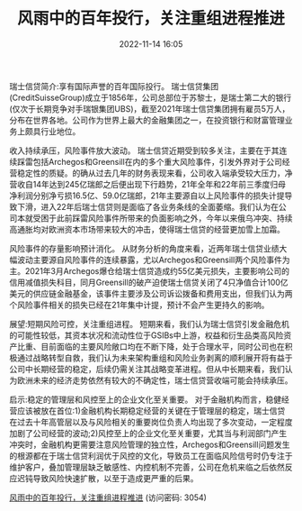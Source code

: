 ﻿---
title: 风雨中的百年投行，关注重组进程推进
date: 2022-11-14 16:05
tags:
- 瑞士信贷
updated: 1970-01-01 08:00:00
---

瑞士信贷简介:享有国际声誉的百年国际投行。
瑞士信贷集团(CreditSuisseGroup)成立于1856年，公司总部位于苏黎士，是瑞士第二大的银行(仅次于长期竞争对手瑞银集团UBS)，截至2021年瑞士信贷集团拥有雇员5万人，分布在世界各地。公司作为世界上最大的金融集团之一，在投资银行和财富管理业务上颇具行业地位。

收入持续承压，风险事件放大波动。
瑞士信贷近期受到较多关注，主要在于其连续踩雷包括Archegos和Greensill在内的多个重大风险事件，引发外界对于公司经营稳定性的质疑。的确从过去几年的财务表现来看，公司收入端承受较大压力，净营收自14年达到245亿瑞郎之后便出现下行趋势，21年全年和22年前三季度归母净利润分别净亏损16.5亿、59.0亿瑞郎，21年主要源自以上风险事件的损失计提导致下滑，进入22年后瑞士信贷则是面临了各业务条线的全面萎缩。我们认为在公司本就受困于此前踩雷风险事件所带来的负面影响之外，今年以来俄乌冲突、持续高通胀均对欧洲资本市场带来较大的冲击，使得瑞士信贷的经营更加雪上加霜。
<!-- more -->
风险事件的存量影响预计消化。
从财务分析的角度来看，近两年瑞士信贷业绩大幅波动主要源自风险事件的连续暴露，尤以Archegos和Greensill两个风险事件为主。2021年3月Archegos爆仓给瑞士信贷造成约55亿美元损失，主要影响公司的信用减值损失科目，同月Greensill的破产迫使瑞士信贷关闭了4只净值合计100亿美元的供应链金融基金，该事件主要涉及公司诉讼拨备和费用支出，但我们认为两个风险事件相关的损失已经在21年集中计提，预计不会产生更持久的影响。

展望:短期风险可控，关注重组进程。
短期来看，我们认为瑞士信贷引发金融危机的可能性较低，其资本状况和流动性位于GSIBs中上游，权益和衍生品类高风险资产比重、目前面临的主要风险敞口均在不断下降，处于合理水平，同时公司也在积极通过战略转型自救，我们认为未来架构重组和风险业务剥离的顺利展开将有益于公司中长期经营的稳定，后续仍需关注其战略变革进程。但从中长期来看，我们认为欧洲未来的经济走势依然有较大的不确定性，瑞士信贷营收端可能会持续承压。

启示:稳定的管理层和风控至上的企业文化至关重要。
对于金融机构而言，稳健经营应该被放在首位:1)金融机构长期稳定经营的关键在于管理层的稳定，瑞士信贷在过去十年高管层以及与风险相关的重要岗位负责人均出现了多次变动，一定程度加剧了公司经营的波动;2)风控至上的企业文化至关重要，尤其当与利润部门产生冲突时，金融机构更需要注意风险管理的独立性，Archegos和Greensill问题发生的根源都在于瑞士信贷利润优于风控的文化，导致员工在面临风险信号时仍专注于维护客户，叠加管理层缺乏敏感性、内控机制不完善，公司在危机来临之后依然反应迟钝导致风险快速扩散，以至于造成更严重的后果。

[风雨中的百年投行，关注重组进程推进](https://url12.ctfile.com/f/3948612-723545212-9e9d25?p=3054)
(访问密码: 3054)
